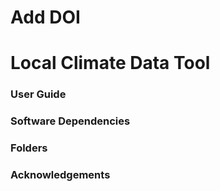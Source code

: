 # Add DOI

# Local Climate Data Tool

### User Guide

### Software Dependencies

### Folders

### Acknowledgements
